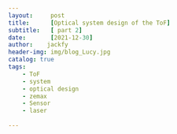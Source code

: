 ```yaml
---
layout:     post
title:      [Optical system design of the ToF]
subtitle:   [ part 2]
date:       [2021-12-30]
author:    jackfy
header-img: img/blog_Lucy.jpg
catalog: true
tags:
    - ToF
    - system
    - optical design
    - zemax
    - Sensor
    - laser
    
---
```

